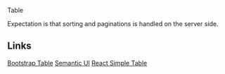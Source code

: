 Table

Expectation is that sorting and paginations is handled on the server side.

## Links

[Bootstrap Table](https://getbootstrap.com/docs/4.3/content/tables/)
[Semantic UI](https://react.semantic-ui.com/collections/table/)
[React Simple Table](http://kyleamathews.github.io/react-simple-table/)
